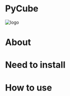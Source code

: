 # PyCube

![logo](https://github.com/user-attachments/assets/84f75835-c0b9-419c-9aa1-70ed93e52619)

# About

# Need to install

# How to use
